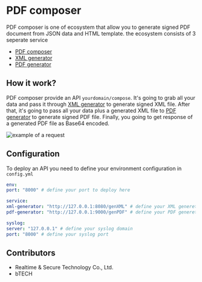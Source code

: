 
# PDF composer
PDF composer is one of ecosystem that allow you to generate signed PDF document from JSON data and HTML template. the ecosystem consists of 3 seperate service
* [PDF composer](https://www.google.com/) 
* [XML generator](https://www.google.com/)
* [PDF generator](https://www.google.com/)
## How it work?
PDF composer provide an API `yourdomain/compose`. It's going to grab all your data and pass it through [XML generator](https://www.google.com/) to generate signed XML file. After that, it's going to pass all your data plus a generated XML file to [PDF generator](https://www.google.com/) to generate  signed PDF file. Finally, you going to get response of a generated PDF file as Base64 encoded.

![example of a request](https://i.imgur.com/qbA1ndT.jpg)

## Configuration
To deploy an API you need to define your environment configuration in `config.yml`
```yml
env:
port: "8000" # define your port to deploy here

service:
xml-generator: "http://127.0.0.1:8080/genXML" # define your XML generetor API path here 
pdf-generator: "http://127.0.0.1:9000/genPDF" # define your PDF generetor API path here 

syslog:
server: "127.0.0.1" # define your syslog domain
port: "8000" # define your syslog port
```


## Contributors
* Realtime & Secure Technology Co., Ltd.
* bTECH
